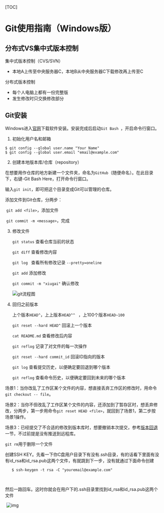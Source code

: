 [TOC]

# Git使用指南（Windows版）

## 分布式VS集中式版本控制

集中式版本控制（CVS/SVN）

- 本地A上传至中央服务器C，本地B从中央服务器C下载修改再上传至C

分布式版本控制

- 每个人电脑上都有一份完整版
- 发生修改时只交换修改部分



##   Git安装

Windows进入[官网](https://git-scm.com/downloads)下载软件安装。安装完成后启动`Git Bash `，开启命令行窗口。

1. 初始化用户名和邮箱

```
$ git config --global user.name "Your Name"
$ git config --global user.email "email@example.com"
```

2. 创建本地版本库/仓库（repository）

在想要用作仓库的地方新建一个文件夹，命名为`GitHub`（随便命名）。在此目录下，右键-Git Bash Here，打开命令行窗口。

输入`git init`，即可把这个目录变成Git可以管理的仓库。

添加文件到Git仓库，分两步：

​	 `git add <file>`，添加文件

​	 `git commit -m <message>`，完成

3. 修改文件

   `git status`  查看仓库当前的状态

   `git diff`  查看修改内容 

   `git log `  查看所有修改记录 `--pretty=oneline `

   `git add`  添加修改

   `git commit -m "xiugai"`  确认修改

   ![git流程图](https://upload-images.jianshu.io/upload_images/152050-0ccc1cf8b80fe38e.jpg?imageMogr2/auto-orient/strip%7CimageView2/2/w/1240)

4. 回归之前版本

   上个版本`HEAD^`，上上版本`HEAD^^ ` ，上100个版本`HEAD~100` 

   `git reset --hard HEAD^`  回滚上一个版本

   `cat README.md`  查看修改后内容

   `git reflog`  记录了对文件的每一次操作

   `git reset --hard commit_id`  回滚ID指向的版本

   `git log`  查看提交历史，以便确定要回退到哪个版本 

   `git reflog`  查看命令历史，以便确定要回到未来的哪个版本 

场景1：当你改乱了工作区某个文件的内容，想直接丢弃工作区的修改时，用命令`git checkout -- file`。

场景2：当你不但改乱了工作区某个文件的内容，还添加到了暂存区时，想丢弃修改，分两步，第一步用命令`git reset HEAD <file>`，就回到了场景1，第二步按场景1操作。

场景3：已经提交了不合适的修改到版本库时，想要撤销本次提交，参考[版本回退](https://www.liaoxuefeng.com/wiki/0013739516305929606dd18361248578c67b8067c8c017b000/0013744142037508cf42e51debf49668810645e02887691000)一节，不过前提是没有推送到远程库。

`git rm`用于删除一个文件 



创建SSH KEY。先看一下你C盘用户目录下有没有.ssh目录，有的话看下里面有没有id_rsa和id_rsa.pub这两个文件，有就跳到下一步，没有就通过下面命令创建

```
   $ ssh-keygen -t rsa -C "youremail@example.com"
```

​       

然后一路回车。这时你就会在用户下的.ssh目录里找到id_rsa和id_rsa.pub这两个文件   

​      ![img](https://img-blog.csdn.net/20170414170253668) 
















































